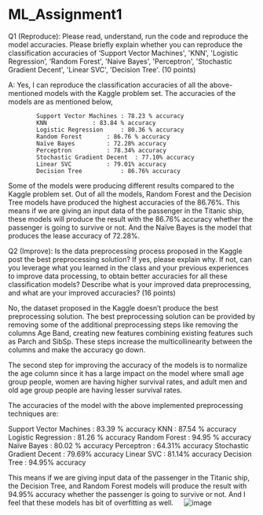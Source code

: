 # ML_Assignment1
Q1 (Reproduce): Please read, understand, run the code and reproduce the model accuracies. 
Please briefly explain whether you can reproduce the classification accuracies of ‘Support 
Vector Machines', 'KNN', 'Logistic Regression’, ‘Random Forest', 'Naive Bayes', 'Perceptron', 
'Stochastic Gradient Decent', 'Linear SVC', 'Decision Tree'. (10 points)

A: Yes, I can reproduce the classification accuracies of all the above-mentioned models with the Kaggle problem set. The accuracies of the models are as mentioned below,

			Support Vector Machines	: 78.23 % accuracy
			KNN				: 83.84 % accuracy
			Logistic Regression		: 80.36 % accuracy
			Random Forest		: 86.76 % accuracy
			Naïve Bayes			: 72.28% accuracy
			Perceptron			: 78.34% accuracy
			Stochastic Gradient Decent	: 77.10% accuracy
			Linear SVC			: 79.01% accuracy
			Decision Tree			: 86.76% accuracy	

Some of the models were producing different results compared to the Kaggle problem set. Out of all the models, Random Forest and the Decision Tree models have produced the highest accuracies of the 86.76%. This means if we are giving an input data of the passenger in the Titanic ship, these models will produce the result with the 86.76% accuracy whether the passenger is going to survive or not. And the Naïve Bayes is the model that produces the lease accuracy of 72.28%.








 
Q2 (Improve): Is the data preprocessing process proposed in the Kaggle post the best preprocessing solution? If yes, please explain why. If not, can you leverage what you learned in the class and your previous experiences to improve data processing, to obtain better accuracies for all these classification models? Describe what is your improved data preprocessing, and what are your improved accuracies?  (16 points)  


No, the dataset proposed in the Kaggle doesn’t produce the best preprocessing solution. The best preprocessing solution can be provided by removing some of the additional preprocessing steps like removing the columns Age Band, creating new features combining existing features such as Parch and SibSp. These steps increase the multicollinearity between the columns and make the accuracy go down.

The second step for improving the accuracy of the models is to normalize the age column since it has a large impact on the model where small age group people, women are having higher survival rates, and adult men and old age group people are having lesser survival rates.

The accuracies of the model with the above implemented preprocessing techniques are:

Support Vector Machines	: 83.39 % accuracy
			KNN				: 87.54 % accuracy
			Logistic Regression		: 81.26 % accuracy
			Random Forest		: 94.95 % accuracy
			Naïve Bayes			: 80.02 % accuracy
			Perceptron			: 64.31% accuracy
			Stochastic Gradient Decent	: 79.69% accuracy
			Linear SVC			: 81.14% accuracy
	Decision Tree			: 94.95% accuracy
 	 
This means if we are giving input data of the passenger in the Titanic ship, the Decision Tree, and Random Forest models will produce the result with 94.95% accuracy whether the passenger is going to survive or not. And I feel that these models has bit of overfitting as well.
 
![image](https://user-images.githubusercontent.com/53164418/189568205-62fd0883-b775-414c-8580-3eac8f447993.png)
